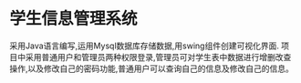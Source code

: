 # 学生信息管理系统
采用Java语言编写,运用Mysql数据库存储数据,用swing组件创建可视化界面.
项目中采用普通用户和管理员两种权限登录,管理员可对学生表中数据进行增删改查操作,以及修改自己的密码功能,普通用户可以查询自己的信息及修改自己的信息。
